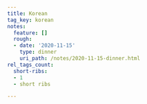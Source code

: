 ```yaml
---
title: Korean
tag_key: korean
notes:
  feature: []
  rough:
  - date: '2020-11-15'
    type: dinner
    uri_path: /notes/2020-11-15-dinner.html
rel_tags_count:
  short-ribs:
  - 1
  - short ribs

---
```

